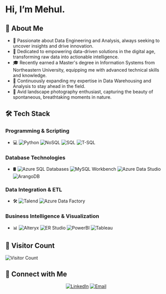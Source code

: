 # Hi, I’m Mehul.

## 🌟 About Me
- 👀 Passionate about Data Engineering and Analysis, always seeking to uncover insights and drive innovation.
- 🤔 Dedicated to empowering data-driven solutions in the digital age, transforming raw data into actionable intelligence.
- 🎓 Recently earned a Master's degree in Information Systems from Northeastern University, equipping me with advanced technical skills and knowledge.
- 🌱 Continuously expanding my expertise in Data Warehousing and Analysis to stay ahead in the field.
- 📸 Avid landscape photography enthusiast, capturing the beauty of spontaneous, breathtaking moments in nature.


## 🛠 Tech Stack

### Programming & Scripting
- 💻 
  ![Python](https://img.shields.io/badge/-Python-333333?style=flat&logo=python)
  ![NoSQL](https://img.shields.io/badge/-NoSQL-333333?style=flat&logo=NoSQL)
  ![SQL](https://img.shields.io/badge/-SQL-333333?style=flat&logo=MySQL)
  ![T-SQL](https://img.shields.io/badge/-TSQL-333333?style=flat&logo=MicrosoftSQLServer)

### Database Technologies
- 🛢 
  ![Azure SQL Databases](https://img.shields.io/badge/-Azure%20SQL%20Databases-333333?style=flat&logo=microsoft-azure)
  ![MySQL Workbench](https://img.shields.io/badge/-MySQL%20Workbench-333333?style=flat&logo=mysql)
  ![Azure Data Studio](https://img.shields.io/badge/-Azure%20Data%20Studio-333333?style=flat&logo=microsoft-azure)
  ![ArangoDB](https://img.shields.io/badge/-ArangoDB-333333?style=flat&logo=ArangoDB)

### Data Integration & ETL
- 🛠 
  ![Talend](https://img.shields.io/badge/-Talend-333333?style=flat&logo=Talend)
  ![Azure Data Factory](https://img.shields.io/badge/-Azure%20Data%20Factory-333333?style=flat&logo=microsoft-azure)

### Business Intelligence & Visualization
- 📊 
  ![Alteryx](https://img.shields.io/badge/-Alteryx-333333?style=flat&logo=Alteryx)
  ![ER Studio](https://img.shields.io/badge/-ER%20Studio-333333?style=flat)
  ![PowerBI](https://img.shields.io/badge/-Power%20BI-333333?style=flat&logo=powerbi)
  ![Tableau](https://img.shields.io/badge/-Tableau-333333?style=flat&logo=Tableau)

## 👀 Visitor Count
<img src="https://profile-counter.glitch.me/kmehul/count.svg" alt="Visitor Count" />


## 🤝 Connect with Me

<p align="center">
<a href="https://www.linkedin.com/in/kmehul992/" target="_blank"><img alt="LinkedIn" src="https://img.shields.io/badge/LinkedIn-Kumar%20Mehul-blue?style=flat-square&logo=linkedin"></a>
<a href="mailto:kumar-mehul@outlook.com" target="_blank"><img alt="Email" src="https://img.shields.io/badge/Email-kumar--mehul%40outlook.com-blue?style=flat-square&logo=microsoft-outlook"></a>
</p>
